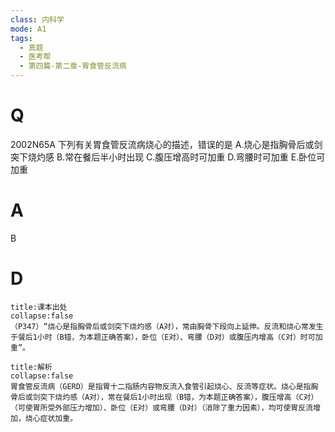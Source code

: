 ```yaml
---
class: 内科学
mode: A1
tags:
  - 真题
  - 医考帮
  - 第四篇-第二章-胃食管反流病
---
```


# Q
2002N65A 下列有关胃食管反流病烧心的描述，错误的是
A.烧心是指胸骨后或剑突下烧灼感
B.常在餐后半小时出现
C.腹压增高时可加重
D.弯腰时可加重
E.卧位可加重

# A
B
# D
```ad-note
title:课本出处
collapse:false
（P347）“烧心是指胸骨后或剑突下烧灼感（A对），常由胸骨下段向上延伸。反流和烧心常发生于餐后1小时（B错，为本题正确答案），卧位（E对）、弯腰（D对）或腹压内增高（C对）时可加重”。
```

```ad-summary
title:解析
collapse:false
胃食管反流病（GERD）是指胃十二指肠内容物反流入食管引起烧心、反流等症状。烧心是指胸骨后或剑突下烧灼感（A对），常在餐后1小时出现（B错，为本题正确答案），腹压增高（C对）（可使胃所受外部压力增加）、卧位（E对）或弯腰（D对）（消除了重力因素），均可使胃反流增加，烧心症状加重。
```

